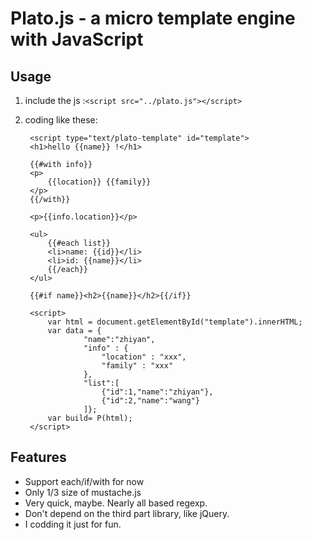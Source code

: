 # Plato.js - a micro template engine with JavaScript

## Usage

1. include the js :`<script src="../plato.js"></script>`
2. coding like these:
    
        <script type="text/plato-template" id="template">
    	<h1>hello {{name}} !</h1>

        {{#with info}}
        <p>
            {{location}} {{family}}
        </p>
        {{/with}}

        <p>{{info.location}}</p>

    	<ul>
    		{{#each list}}
    		<li>name: {{id}}</li>
    		<li>id: {{name}}</li>
    		{{/each}}
    	</ul>
    
    	{{#if name}}<h2>{{name}}</h2>{{/if}}
    </script>
    
        <script>
        	var html = document.getElementById("template").innerHTML;
        	var data = {
        			"name":"zhiyan",
                    "info" : {
                        "location" : "xxx",
                        "family" : "xxx"
                    },
        			"list":[
        				{"id":1,"name":"zhiyan"},
        				{"id":2,"name":"wang"}
        			]};
        	var build= P(html);
        </script>
    

## Features

* Support each/if/with for now
* Only 1/3 size of mustache.js
* Very quick, maybe. Nearly all based regexp.
* Don't depend on the third part library, like jQuery.
* I codding it just for fun.
